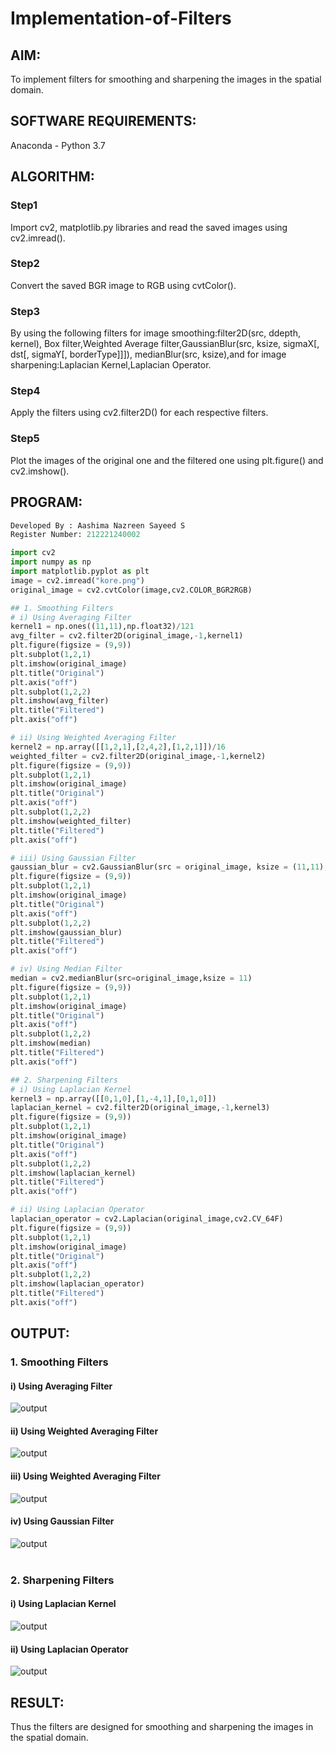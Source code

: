 # Implementation-of-Filters
## AIM:
To implement filters for smoothing and sharpening the images in the spatial domain.

## SOFTWARE REQUIREMENTS:
Anaconda - Python 3.7

## ALGORITHM:
### Step1
Import cv2, matplotlib.py libraries and read the saved images using cv2.imread().

### Step2
Convert the saved BGR image to RGB using cvtColor().

### Step3
By using the following filters for image smoothing:filter2D(src, ddepth, kernel), Box filter,Weighted Average filter,GaussianBlur(src, ksize, sigmaX[, dst[, sigmaY[, borderType]]]), medianBlur(src, ksize),and for image sharpening:Laplacian Kernel,Laplacian Operator.

### Step4
Apply the filters using cv2.filter2D() for each respective filters.

### Step5
Plot the images of the original one and the filtered one using plt.figure() and cv2.imshow().

## PROGRAM:
```python
Developed By : Aashima Nazreen Sayeed S
Register Number: 212221240002

import cv2
import numpy as np
import matplotlib.pyplot as plt
image = cv2.imread("kore.png")
original_image = cv2.cvtColor(image,cv2.COLOR_BGR2RGB)

## 1. Smoothing Filters
# i) Using Averaging Filter
kernel1 = np.ones((11,11),np.float32)/121
avg_filter = cv2.filter2D(original_image,-1,kernel1)
plt.figure(figsize = (9,9))
plt.subplot(1,2,1)
plt.imshow(original_image)
plt.title("Original")
plt.axis("off")
plt.subplot(1,2,2)
plt.imshow(avg_filter)
plt.title("Filtered")
plt.axis("off")

# ii) Using Weighted Averaging Filter
kernel2 = np.array([[1,2,1],[2,4,2],[1,2,1]])/16
weighted_filter = cv2.filter2D(original_image,-1,kernel2)
plt.figure(figsize = (9,9))
plt.subplot(1,2,1)
plt.imshow(original_image)
plt.title("Original")
plt.axis("off")
plt.subplot(1,2,2)
plt.imshow(weighted_filter)
plt.title("Filtered")
plt.axis("off")

# iii) Using Gaussian Filter
gaussian_blur = cv2.GaussianBlur(src = original_image, ksize = (11,11), sigmaX=0, sigmaY=0)
plt.figure(figsize = (9,9))
plt.subplot(1,2,1)
plt.imshow(original_image)
plt.title("Original")
plt.axis("off")
plt.subplot(1,2,2)
plt.imshow(gaussian_blur)
plt.title("Filtered")
plt.axis("off")

# iv) Using Median Filter
median = cv2.medianBlur(src=original_image,ksize = 11)
plt.figure(figsize = (9,9))
plt.subplot(1,2,1)
plt.imshow(original_image)
plt.title("Original")
plt.axis("off")
plt.subplot(1,2,2)
plt.imshow(median)
plt.title("Filtered")
plt.axis("off")

## 2. Sharpening Filters
# i) Using Laplacian Kernel
kernel3 = np.array([[0,1,0],[1,-4,1],[0,1,0]])
laplacian_kernel = cv2.filter2D(original_image,-1,kernel3)
plt.figure(figsize = (9,9))
plt.subplot(1,2,1)
plt.imshow(original_image)
plt.title("Original")
plt.axis("off")
plt.subplot(1,2,2)
plt.imshow(laplacian_kernel)
plt.title("Filtered")
plt.axis("off")

# ii) Using Laplacian Operator
laplacian_operator = cv2.Laplacian(original_image,cv2.CV_64F)
plt.figure(figsize = (9,9))
plt.subplot(1,2,1)
plt.imshow(original_image)
plt.title("Original")
plt.axis("off")
plt.subplot(1,2,2)
plt.imshow(laplacian_operator)
plt.title("Filtered")
plt.axis("off")
```


## OUTPUT:
### 1. Smoothing Filters
#### i) Using Averaging Filter
![output](./opt1.png)
</br>

#### ii) Using Weighted Averaging Filter
![output](./opt2.png)
</br>

#### iii) Using Weighted Averaging Filter
![output](./opt3.png)
</br>

#### iv) Using Gaussian Filter
![output](./opt4.png)
</br>
</br>

### 2. Sharpening Filters
#### i) Using Laplacian Kernel
![output](./opt5.png)
</br>

#### ii) Using Laplacian Operator
![output](./opt6.png)
</br>

## RESULT:
Thus the filters are designed for smoothing and sharpening the images in the spatial domain.
